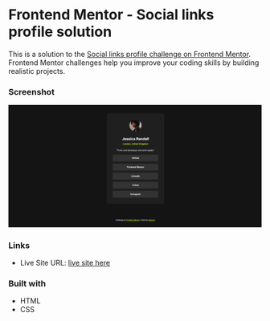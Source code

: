 # Frontend Mentor - Social links profile solution

This is a solution to the [Social links profile challenge on Frontend Mentor](https://www.frontendmentor.io/challenges/social-links-profile-UG32l9m6dQ). Frontend Mentor challenges help you improve your coding skills by building realistic projects. 

### Screenshot

![screenshot](./screenshot.png)


### Links

- Live Site URL: [live site here](https://your-live-site-url.com)


### Built with

- HTML
- CSS

